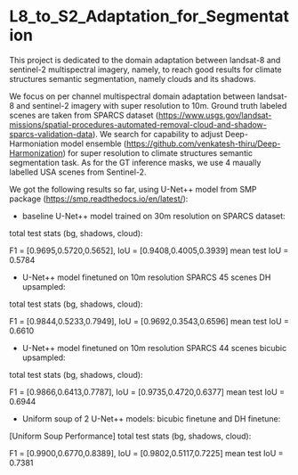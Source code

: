 # L8_to_S2_Adaptation_for_Segmentation
This project is dedicated to the domain adaptation between landsat-8 and sentinel-2 multispectral imagery, namely, to reach good results for climate structures semantic segmentation, namely clouds and its shadows.

We focus on per channel multispectral domain adaptation between landsat-8 and sentinel-2 imagery with super resolution to 10m.
Ground truth labeled scenes are taken from SPARCS dataset (https://www.usgs.gov/landsat-missions/spatial-procedures-automated-removal-cloud-and-shadow-sparcs-validation-data). We search for capability to adjust Deep-Harmoniation model ensemble (https://github.com/venkatesh-thiru/Deep-Harmonization) for super resolution to climate structures semantic segmentation task. As for the GT inference masks, we use 4 maually labelled USA scenes from Sentinel-2.

We got the following results so far, using U-Net++ model from SMP package (https://smp.readthedocs.io/en/latest/):

- baseline U-Net++ model trained on 30m resolution on SPARCS dataset:

total test stats (bg, shadows, cloud): 

F1 = [0.9695,0.5720,0.5652], IoU = [0.9408,0.4005,0.3939]
mean test IoU = 0.5784

- U-Net++ model finetuned on 10m resolution SPARCS 45 scenes DH upsampled:

total test stats (bg, shadows, cloud): 

F1 = [0.9844,0.5233,0.7949], IoU = [0.9692,0.3543,0.6596]
mean test IoU = 0.6610

- U-Net++ model finetuned on 10m resolution SPARCS 44 scenes bicubic upsampled:
  
total test stats (bg, shadows, cloud): 

F1 = [0.9866,0.6413,0.7787], IoU = [0.9735,0.4720,0.6377]
mean test IoU = 0.6944

- Uniform soup of 2 U-Net++ models: bicubic finetune and DH finetune:

[Uniform Soup Performance]
total test stats (bg, shadows, cloud): 

F1 = [0.9900,0.6770,0.8389], IoU = [0.9802,0.5117,0.7225]
mean test IoU = 0.7381
